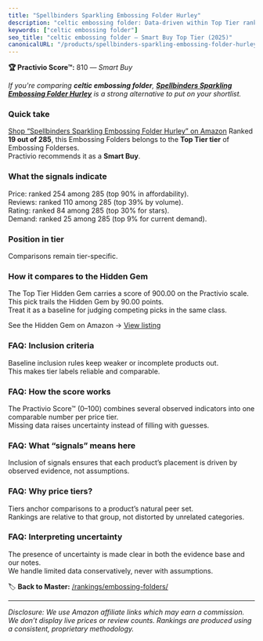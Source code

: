 ```yaml
---
title: "Spellbinders Sparkling Embossing Folder Hurley"
description: "celtic embossing folder: Data-driven within Top Tier ranking using the Practivio Score™. Positioned by quality, value, demand, findability, momentum."
keywords: ["celtic embossing folder"]
seo_title: "celtic embossing folder — Smart Buy Top Tier (2025)"
canonicalURL: "/products/spellbinders-sparkling-embossing-folder-hurley-B0CK9F4SZG/"
---
```


**🏆 Practivio Score™:** 810 — _Smart Buy_


*If you're comparing **celtic embossing folder**, **[Spellbinders Sparkling Embossing Folder Hurley](https://www.amazon.com/dp/B0CK9F4SZG?tag=practivio-20)** is a strong alternative to put on your shortlist.*
### Quick take
[Shop “Spellbinders Sparkling Embossing Folder Hurley” on Amazon](https://www.amazon.com/dp/B0CK9F4SZG?tag=practivio-20)
Ranked **19 out of 285**, this Embossing Folders belongs to the **Top Tier tier** of Embossing Folderses.  
Practivio recommends it as a **Smart Buy**.

### What the signals indicate
Price: ranked 254 among 285 (top 90% in affordability).  
Reviews: ranked 110 among 285 (top 39% by volume).  
Rating: ranked 84 among 285 (top 30% for stars).  
Demand: ranked 25 among 285 (top 9% for current demand).

### Position in tier
Comparisons remain tier-specific.

### How it compares to the Hidden Gem
The Top Tier Hidden Gem carries a score of 900.00 on the Practivio scale.  
This pick trails the Hidden Gem by 90.00 points.  
Treat it as a baseline for judging competing picks in the same class.  

See the Hidden Gem on Amazon → [View listing](https://www.amazon.com/dp/B001BDI70A?tag=practivio-20)

### FAQ: Inclusion criteria
Baseline inclusion rules keep weaker or incomplete products out.  
This makes tier labels reliable and comparable.

### FAQ: How the score works
The Practivio Score™ (0–100) combines several observed indicators into one comparable number per price tier.  
Missing data raises uncertainty instead of filling with guesses.

### FAQ: What “signals” means here
Inclusion of signals ensures that each product’s placement is driven by observed evidence, not assumptions.

### FAQ: Why price tiers?
Tiers anchor comparisons to a product’s natural peer set.  
Rankings are relative to that group, not distorted by unrelated categories.

### FAQ: Interpreting uncertainty
The presence of uncertainty is made clear in both the evidence base and our notes.  
We handle limited data conservatively, never with assumptions.


🏷️ **Back to Master:** [/rankings/embossing-folders/](/rankings/embossing-folders/)

---
_Disclosure: We use Amazon affiliate links which may earn a commission. We don’t display live prices or review counts. Rankings are produced using a consistent, proprietary methodology._
